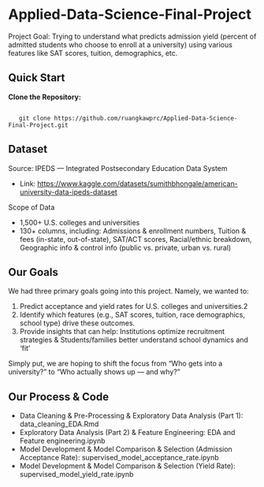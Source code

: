 # Applied-Data-Science-Final-Project
Project Goal: Trying to understand what predicts admission yield (percent of admitted students who choose to enroll at a university) using various features like SAT scores, tuition, demographics, etc.

## Quick Start
  
**Clone the Repository:**
```

   git clone https://github.com/ruangkawprc/Applied-Data-Science-Final-Project.git
```

## Dataset
Source: IPEDS — Integrated Postsecondary Education Data System
- Link: https://www.kaggle.com/datasets/sumithbhongale/american-university-data-ipeds-dataset
  
Scope of Data
- 1,500+ U.S. colleges and universities
- 130+ columns, including: Admissions & enrollment numbers, Tuition & fees (in-state, out-of-state), SAT/ACT scores, Racial/ethnic breakdown, Geographic info & control info (public vs. private, urban vs. rural)

## Our Goals
We had three primary goals going into this project. Namely, we wanted to:
1. Predict acceptance and yield rates for U.S. colleges and universities.2
2. Identify which features (e.g., SAT scores, tuition, race demographics, school type) drive these outcomes.
3. Provide insights that can help: Institutions optimize recruitment strategies & Students/families better understand school dynamics and ‘fit’

Simply put, we are hoping to shift the focus from “Who gets into a university?” to “Who actually shows up — and why?”

## Our Process & Code
- Data Cleaning & Pre-Processing & Exploratory Data Analysis (Part 1): data_cleaning_EDA.Rmd
- Exploratory Data Analysis (Part 2) & Feature Engineering: EDA and Feature engineering.ipynb
- Model Development & Model Comparison & Selection (Admission Acceptance Rate): supervised_model_acceptance_rate.ipynb
- Model Development & Model Comparison & Selection (Yield Rate): supervised_model_yield_rate.ipynb
